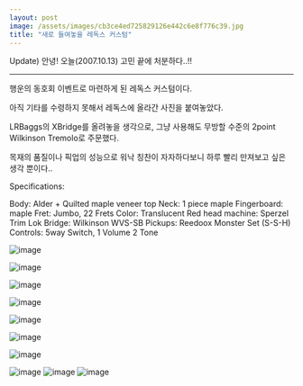 ```yaml
---
layout: post
image: /assets/images/cb3ce4ed725829126e442c6e8f776c39.jpg
title: "새로 들여놓을 레독스 커스텀"
---
```


Update) 안녕! 오늘(2007.10.13) 고민 끝에 처분하다..!!

----------------------------------------------
행운의 동호회 이벤트로 마련하게 된 레독스 커스텀이다.

아직 기타를 수령하지 못해서 레독스에 올라간 사진을 붙여놓았다.

LRBaggs의 XBridge를 올려놓을 생각으로, 그냥 사용해도 무방할 수준의
2point Wilkinson Tremolo로 주문했다. 

목재의 품질이나 픽업의 성능으로 워낙 칭찬이 자자하다보니 하루 빨리 만져보고 싶은 생각 뿐이다..

Specifications:

Body: Alder + Quilted maple veneer top
Neck: 1 piece maple
Fingerboard: maple
Fret: Jumbo, 22 Frets
Color: Translucent Red
head machine: Sperzel Trim Lok
Bridge: Wilkinson WVS-SB
Pickups: Reedoox Monster Set (S-S-H)
Controls: 5way Switch, 1 Volume 2 Tone


![image](/assets/images/cb3ce4ed725829126e442c6e8f776c39.jpg)

![image](/assets/images/9ccf302cf70dd9db4953cee3331453eb.jpg)

![image](/assets/images/37ef3cbc6a623f3f55cf465fa84a9f77.jpg)

![image](/assets/images/f4e8253e5dc157e3b91281ef40c4ffbf.jpg)

![image](/assets/images/12ee567de4047e28d7b45bf3374b7c66.jpg)

![image](/assets/images/209d63a8986966da66e6a71baa6d349a.jpg)

![image](/assets/images/8f23bdaf583d3c8b7872bfa73a3f3a99.jpg)

![image](/assets/images/ebc1b59e8e0bfa1bf8fa44ea604040a2.jpg)
![image](/assets/images/85910e4b13c22013e8aa792d12008890.jpg)
![image](/assets/images/be17f8a531ba1ce1d06ad49d810778bf.jpg)


